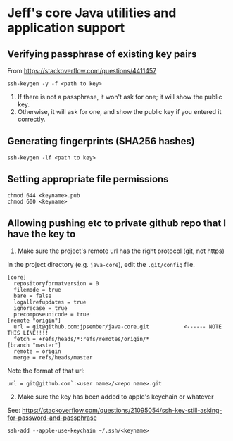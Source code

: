 # Jeff's core Java utilities and application support


## Verifying passphrase of existing key pairs

From https://stackoverflow.com/questions/4411457

```
ssh-keygen -y -f <path to key>
```

1. If there is not a passphrase, it won't ask for one; it will show the public key.
2. Otherwise, it will ask for one, and show the public key if you entered it correctly.

## Generating fingerprints (SHA256 hashes)

```
ssh-keygen -lf <path to key>
```

## Setting appropriate file permissions

```
chmod 644 <keyname>.pub
chmod 600 <keyname>
```

## Allowing pushing etc to private github repo that I have the key to

1. Make sure the project's remote url has the right protocol (git, not https)

In the project directory (e.g. `java-core`), edit the `.git/config` file.

```
[core]
  repositoryformatversion = 0
  filemode = true
  bare = false
  logallrefupdates = true
  ignorecase = true
  precomposeunicode = true
[remote "origin"]
  url = git@github.com:jpsember/java-core.git           <------ NOTE THIS LINE!!!!
  fetch = +refs/heads/*:refs/remotes/origin/*
[branch "master"]
  remote = origin
  merge = refs/heads/master
```
Note the format of that url:

```url = git@github.com`:<user name>/<repo name>.git```


2. Make sure the key has been added to apple's keychain or whatever


See: https://stackoverflow.com/questions/21095054/ssh-key-still-asking-for-password-and-passphrase

```
ssh-add --apple-use-keychain ~/.ssh/<keyname>
```
